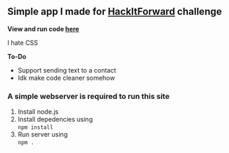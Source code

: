 ## Simple app I made for [HackItForward](https://hackitforward.com/challenge/20/#searchModalDialog) challenge  

**View and run code [here](https://KuriusChatApp-1.3gigs.repl.co)**

I hate CSS

**To-Do**
- Support sending text to a contact
- Idk make code cleaner somehow

### A simple webserver is required to run this site
1. Install node.js
2. Install depedencies using  
```npm install```
3. Run server using  
```npm .```
 
